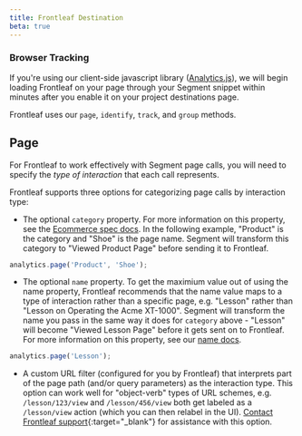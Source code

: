```yaml
---
title: Frontleaf Destination
beta: true
---
```


### Browser Tracking
If you're using our client-side javascript library ([Analytics.js](/docs/connections/sources/catalog/libraries/website/javascript/)), we will begin loading Frontleaf on your page through your Segment snippet within minutes after you enable it on your project destinations page.

Frontleaf uses our `page`, `identify`, `track`, and `group` methods.


## Page

For Frontleaf to work effectively with Segment page calls, you will need to specify the _type of interaction_ that each call represents.

Frontleaf supports three options for categorizing page calls by interaction type:

* The optional `category` property. For more information on this property, see the [Ecommerce spec docs](/docs/connections/spec/ecommerce/v2/). In the following example, "Product" is the category and "Shoe" is the page name. Segment will transform this category to "Viewed Product Page" before sending it to Frontleaf.

```js
analytics.page('Product', 'Shoe');
```

* The optional `name` property. To get the maximium value out of using the name property, Frontleaf recommends that the name value maps to a type of interaction rather than a specific page, e.g. "Lesson" rather than "Lesson on Operating the Acme XT-1000". Segment will transform the name you pass in the same way it does for `category` above - "Lesson" will become "Viewed Lesson Page" before it gets sent on to Frontleaf. For more information on this property, see our [name docs](/docs/connections/spec/page/#name).

```js
analytics.page('Lesson');
```

* A custom URL filter (configured for you by Frontleaf) that interprets part of the page path (and/or query parameters) as the interaction type. This option can work well for "object-verb" types of URL schemes, e.g. `/lesson/123/view` and `/lesson/456/view` both get labeled as a `/lesson/view` action (which you can then relabel in the UI). [Contact Frontleaf support](https://www.frontleaf.com/contact/){:target="_blank"} for assistance with this option.

